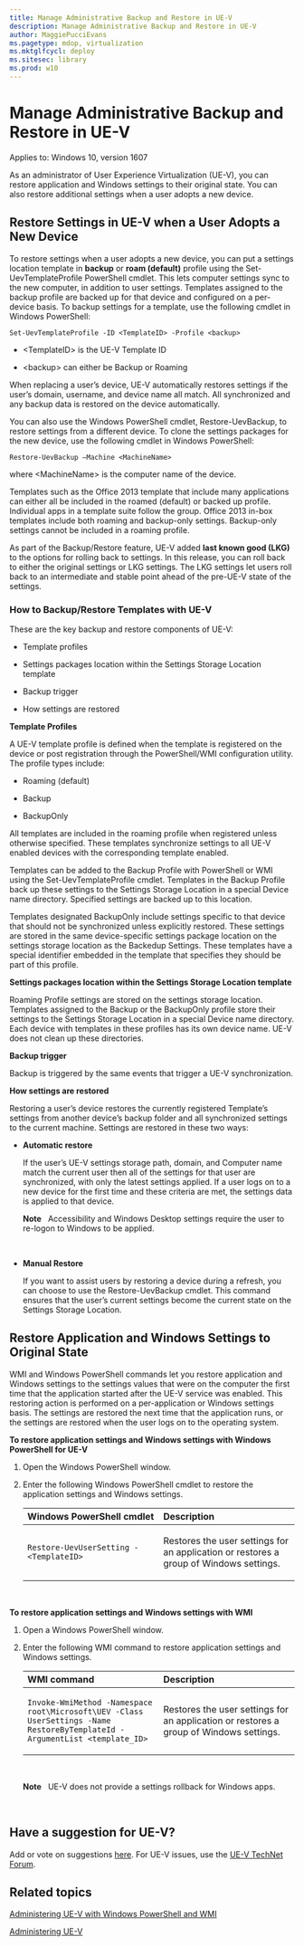 ```yaml
---
title: Manage Administrative Backup and Restore in UE-V
description: Manage Administrative Backup and Restore in UE-V
author: MaggiePucciEvans
ms.pagetype: mdop, virtualization
ms.mktglfcycl: deploy
ms.sitesec: library
ms.prod: w10
---
```



# Manage Administrative Backup and Restore in UE-V

Applies to: Windows 10, version 1607

As an administrator of User Experience Virtualization (UE-V), you can restore application and Windows settings to their original state. You can also restore additional settings when a user adopts a new device.

## Restore Settings in UE-V when a User Adopts a New Device


To restore settings when a user adopts a new device, you can put a settings location template in **backup** or **roam (default)** profile using the Set-UevTemplateProfile PowerShell cmdlet. This lets computer settings sync to the new computer, in addition to user settings. Templates assigned to the backup profile are backed up for that device and configured on a per-device basis. To backup settings for a template, use the following cmdlet in Windows PowerShell:

``` syntax
Set-UevTemplateProfile -ID <TemplateID> -Profile <backup>
```

-   &lt;TemplateID&gt; is the UE-V Template ID

-   &lt;backup&gt; can either be Backup or Roaming

When replacing a user’s device, UE-V automatically restores settings if the user’s domain, username, and device name all match. All synchronized and any backup data is restored on the device automatically.

You can also use the Windows PowerShell cmdlet, Restore-UevBackup, to restore settings from a different device. To clone the settings packages for the new device, use the following cmdlet in Windows PowerShell:

``` syntax
Restore-UevBackup –Machine <MachineName>
```

where &lt;MachineName&gt; is the computer name of the device.

Templates such as the Office 2013 template that include many applications can either all be included in the roamed (default) or backed up profile. Individual apps in a template suite follow the group. Office 2013 in-box templates include both roaming and backup-only settings. Backup-only settings cannot be included in a roaming profile.

As part of the Backup/Restore feature, UE-V added **last known good (LKG)** to the options for rolling back to settings. In this release, you can roll back to either the original settings or LKG settings. The LKG settings let users roll back to an intermediate and stable point ahead of the pre-UE-V state of the settings.

### How to Backup/Restore Templates with UE-V

These are the key backup and restore components of UE-V:

-   Template profiles

-   Settings packages location within the Settings Storage Location template

-   Backup trigger

-   How settings are restored

**Template Profiles**

A UE-V template profile is defined when the template is registered on the device or post registration through the PowerShell/WMI configuration utility. The profile types include:

-   Roaming (default)

-   Backup

-   BackupOnly

All templates are included in the roaming profile when registered unless otherwise specified. These templates synchronize settings to all UE-V enabled devices with the corresponding template enabled.

Templates can be added to the Backup Profile with PowerShell or WMI using the Set-UevTemplateProfile cmdlet. Templates in the Backup Profile back up these settings to the Settings Storage Location in a special Device name directory. Specified settings are backed up to this location.

Templates designated BackupOnly include settings specific to that device that should not be synchronized unless explicitly restored. These settings are stored in the same device-specific settings package location on the settings storage location as the Backedup Settings. These templates have a special identifier embedded in the template that specifies they should be part of this profile.

**Settings packages location within the Settings Storage Location template**

Roaming Profile settings are stored on the settings storage location. Templates assigned to the Backup or the BackupOnly profile store their settings to the Settings Storage Location in a special Device name directory. Each device with templates in these profiles has its own device name. UE-V does not clean up these directories.

**Backup trigger**

Backup is triggered by the same events that trigger a UE-V synchronization.

**How settings are restored**

Restoring a user’s device restores the currently registered Template’s settings from another device’s backup folder and all synchronized settings to the current machine. Settings are restored in these two ways:

-   **Automatic restore**

    If the user’s UE-V settings storage path, domain, and Computer name match the current user then all of the settings for that user are synchronized, with only the latest settings applied. If a user logs on to a new device for the first time and these criteria are met, the settings data is applied to that device.

    **Note**  
    Accessibility and Windows Desktop settings require the user to re-logon to Windows to be applied.

     

-   **Manual Restore**

    If you want to assist users by restoring a device during a refresh, you can choose to use the Restore-UevBackup cmdlet. This command ensures that the user’s current settings become the current state on the Settings Storage Location.

## Restore Application and Windows Settings to Original State


WMI and Windows PowerShell commands let you restore application and Windows settings to the settings values that were on the computer the first time that the application started after the UE-V service was enabled. This restoring action is performed on a per-application or Windows settings basis. The settings are restored the next time that the application runs, or the settings are restored when the user logs on to the operating system.

**To restore application settings and Windows settings with Windows PowerShell for UE-V**

1.  Open the Windows PowerShell window.

2.  Enter the following Windows PowerShell cmdlet to restore the application settings and Windows settings.

    <table>
    <colgroup>
    <col width="50%" />
    <col width="50%" />
    </colgroup>
    <thead>
    <tr class="header">
    <th align="left"><strong>Windows PowerShell cmdlet</strong></th>
    <th align="left"><strong>Description</strong></th>
    </tr>
    </thead>
    <tbody>
    <tr class="odd">
    <td align="left"><p><code>Restore-UevUserSetting -&lt;TemplateID&gt;</code></p></td>
    <td align="left"><p>Restores the user settings for an application or restores a group of Windows settings.</p></td>
    </tr>
    </tbody>
    </table>

     

**To restore application settings and Windows settings with WMI**

1.  Open a Windows PowerShell window.

2.  Enter the following WMI command to restore application settings and Windows settings.

    <table>
    <colgroup>
    <col width="50%" />
    <col width="50%" />
    </colgroup>
    <thead>
    <tr class="header">
    <th align="left"><strong>WMI command</strong></th>
    <th align="left"><strong>Description</strong></th>
    </tr>
    </thead>
    <tbody>
    <tr class="odd">
    <td align="left"><p><code>Invoke-WmiMethod -Namespace root\Microsoft\UEV -Class UserSettings -Name RestoreByTemplateId -ArgumentList &lt;template_ID&gt;</code></p></td>
    <td align="left"><p>Restores the user settings for an application or restores a group of Windows settings.</p></td>
    </tr>
    </tbody>
    </table>

     

    **Note**  
    UE-V does not provide a settings rollback for Windows apps.

     

## Have a suggestion for UE-V?

Add or vote on suggestions [here](http://uev.uservoice.com/forums/280428-microsoft-user-experience-virtualization). For UE-V issues, use the [UE-V TechNet Forum](https://social.technet.microsoft.com/Forums/en-us/home?forum=mdopuev&filter=alltypes&sort=lastpostdesc).

## Related topics

[Administering UE-V with Windows PowerShell and WMI](uev-administering-uev-with-windows-powershell-and-wmi.md)

[Administering UE-V](uev-administering-uev.md)
